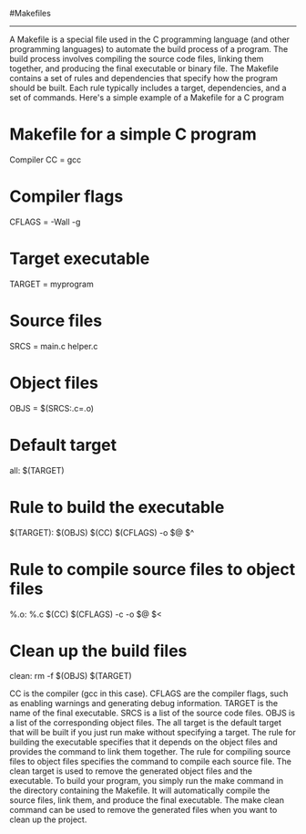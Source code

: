 #Makefiles
_________

A Makefile is a special file used in the C programming language (and other programming languages) to automate the build process of a program.
The build process involves compiling the source code files, linking them together, and producing the final executable or binary file.
The Makefile contains a set of rules and dependencies that specify how the program should be built.
Each rule typically includes a target, dependencies, and a set of commands. Here's a simple example of a Makefile for a C program

# Makefile for a simple C program

Compiler
CC = gcc

# Compiler flags
CFLAGS = -Wall -g

# Target executable
TARGET = myprogram

# Source files
SRCS = main.c helper.c

# Object files
OBJS = $(SRCS:.c=.o)

# Default target
all: $(TARGET)

# Rule to build the executable
$(TARGET): $(OBJS)
	$(CC) $(CFLAGS) -o $@ $^

# Rule to compile source files to object files
%.o: %.c
	$(CC) $(CFLAGS) -c -o $@ $<

# Clean up the build files
clean:
	rm -f $(OBJS) $(TARGET)


CC is the compiler (gcc in this case).
CFLAGS are the compiler flags, such as enabling warnings and generating debug information.
TARGET is the name of the final executable.
SRCS is a list of the source code files.
OBJS is a list of the corresponding object files.
The all target is the default target that will be built if you just run make without specifying a target.
The rule for building the executable specifies that it depends on the object files and provides the command to link them together.
The rule for compiling source files to object files specifies the command to compile each source file.
The clean target is used to remove the generated object files and the executable.
To build your program, you simply run the make command in the directory containing the Makefile. It will automatically compile the source files, link them, and produce the final executable. The make clean command can be used to remove the generated files when you want to clean up the project.
